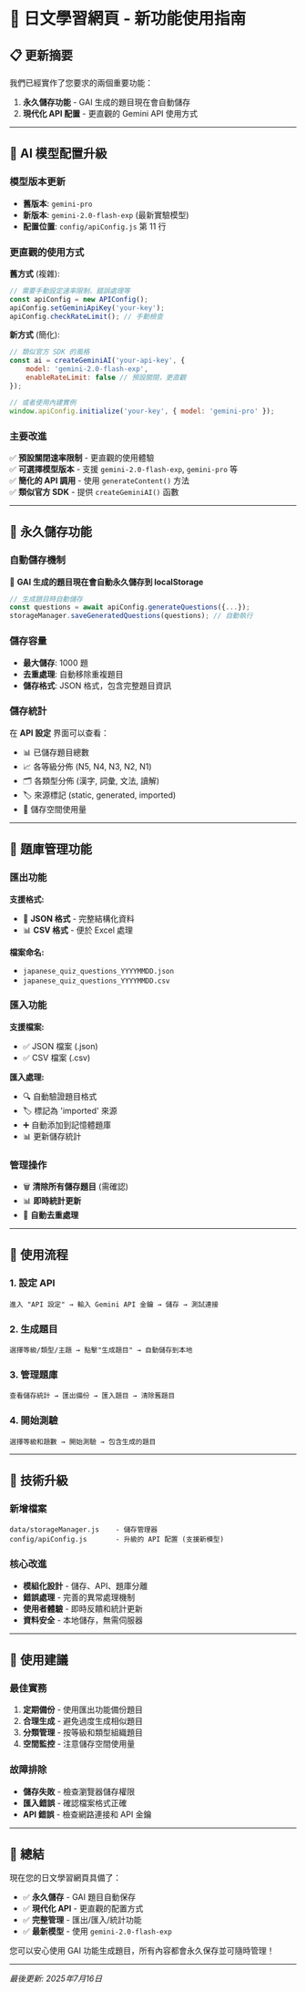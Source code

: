 # 🚀 日文學習網頁 - 新功能使用指南

## 📋 更新摘要

我們已經實作了您要求的兩個重要功能：
1. **永久儲存功能** - GAI 生成的題目現在會自動儲存
2. **現代化 API 配置** - 更直觀的 Gemini API 使用方式

---

## 🤖 AI 模型配置升級

### 模型版本更新
- **舊版本**: `gemini-pro`
- **新版本**: `gemini-2.0-flash-exp` (最新實驗模型)
- **配置位置**: `config/apiConfig.js` 第 11 行

### 更直觀的使用方式

**舊方式** (複雜):
```javascript
// 需要手動設定速率限制、錯誤處理等
const apiConfig = new APIConfig();
apiConfig.setGeminiApiKey('your-key');
apiConfig.checkRateLimit(); // 手動檢查
```

**新方式** (簡化):
```javascript
// 類似官方 SDK 的風格
const ai = createGeminiAI('your-api-key', {
    model: 'gemini-2.0-flash-exp',
    enableRateLimit: false // 預設關閉，更直觀
});

// 或者使用內建實例
window.apiConfig.initialize('your-key', { model: 'gemini-pro' });
```

### 主要改進
✅ **預設關閉速率限制** - 更直觀的使用體驗  
✅ **可選擇模型版本** - 支援 `gemini-2.0-flash-exp`, `gemini-pro` 等  
✅ **簡化的 API 調用** - 使用 `generateContent()` 方法  
✅ **類似官方 SDK** - 提供 `createGeminiAI()` 函數  

---

## 💾 永久儲存功能

### 自動儲存機制
🔄 **GAI 生成的題目現在會自動永久儲存到 localStorage**

```javascript
// 生成題目時自動儲存
const questions = await apiConfig.generateQuestions({...});
storageManager.saveGeneratedQuestions(questions); // 自動執行
```

### 儲存容量
- **最大儲存**: 1000 題
- **去重處理**: 自動移除重複題目
- **儲存格式**: JSON 格式，包含完整題目資訊

### 儲存統計
在 **API 設定** 界面可以查看：
- 📊 已儲存題目總數
- 📈 各等級分佈 (N5, N4, N3, N2, N1)
- 🗂️ 各類型分佈 (漢字, 詞彙, 文法, 讀解)
- 🏷️ 來源標記 (static, generated, imported)
- 💽 儲存空間使用量

---

## 📁 題庫管理功能

### 匯出功能
**支援格式:**
- 📄 **JSON 格式** - 完整結構化資料
- 📊 **CSV 格式** - 便於 Excel 處理

**檔案命名:**
- `japanese_quiz_questions_YYYYMMDD.json`
- `japanese_quiz_questions_YYYYMMDD.csv`

### 匯入功能
**支援檔案:**
- ✅ JSON 檔案 (.json)
- ✅ CSV 檔案 (.csv)

**匯入處理:**
- 🔍 自動驗證題目格式
- 🏷️ 標記為 'imported' 來源
- ➕ 自動添加到記憶體題庫
- 📊 更新儲存統計

### 管理操作
- 🗑️ **清除所有儲存題目** (需確認)
- 📊 **即時統計更新**
- 🔄 **自動去重處理**

---

## 🎯 使用流程

### 1. 設定 API
```
進入 "API 設定" → 輸入 Gemini API 金鑰 → 儲存 → 測試連接
```

### 2. 生成題目
```
選擇等級/類型/主題 → 點擊"生成題目" → 自動儲存到本地
```

### 3. 管理題庫
```
查看儲存統計 → 匯出備份 → 匯入題目 → 清除舊題目
```

### 4. 開始測驗
```
選擇等級和題數 → 開始測驗 → 包含生成的題目
```

---

## 🔧 技術升級

### 新增檔案
```
data/storageManager.js    - 儲存管理器
config/apiConfig.js       - 升級的 API 配置 (支援新模型)
```

### 核心改進
- **模組化設計** - 儲存、API、題庫分離
- **錯誤處理** - 完善的異常處理機制
- **使用者體驗** - 即時反饋和統計更新
- **資料安全** - 本地儲存，無需伺服器

---

## 📱 使用建議

### 最佳實務
1. **定期備份** - 使用匯出功能備份題目
2. **合理生成** - 避免過度生成相似題目
3. **分類管理** - 按等級和類型組織題目
4. **空間監控** - 注意儲存空間使用量

### 故障排除
- **儲存失敗** - 檢查瀏覽器儲存權限
- **匯入錯誤** - 確認檔案格式正確
- **API 錯誤** - 檢查網路連接和 API 金鑰

---

## 🎉 總結

現在您的日文學習網頁具備了：
- ✅ **永久儲存** - GAI 題目自動保存
- ✅ **現代化 API** - 更直觀的配置方式  
- ✅ **完整管理** - 匯出/匯入/統計功能
- ✅ **最新模型** - 使用 `gemini-2.0-flash-exp`

您可以安心使用 GAI 功能生成題目，所有內容都會永久保存並可隨時管理！

---

*最後更新: 2025年7月16日*
